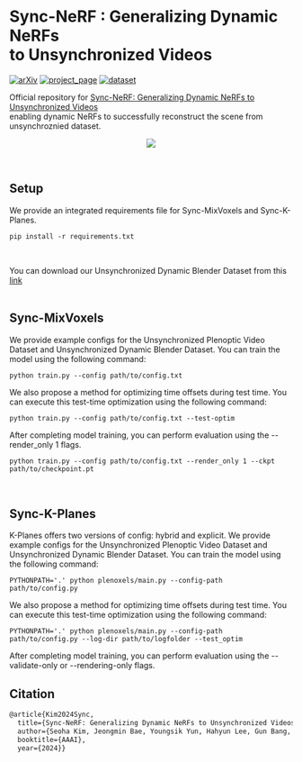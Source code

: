 # Sync-NeRF : Generalizing Dynamic NeRFs <br> to Unsynchronized Videos

[![arXiv](https://img.shields.io/badge/arXiv-2310.13356-006600)](https://arxiv.org/abs/2310.13356) 
[![project_page](https://img.shields.io/badge/project_page-68BC71)](https://seoha-kim.github.io/sync-nerf/)
[![dataset](https://img.shields.io/badge/dataset-00A98F)](https://drive.google.com/drive/folders/1wvLtucVrmFf7fj-kWr-HMk3boaI46cIX?usp=sharing)

Official repository for <a href="https://arxiv.org/abs/2310.13356">Sync-NeRF: Generalizing Dynamic NeRFs to Unsynchronized Videos</a><br>
enabling dynamic NeRFs to successfully reconstruct the scene from unsynchroznied dataset.
<p align="center" width="100;">
<img src="https://github.com/seoha-kim/Sync-NeRF/assets/46925617/616278bb-4bb5-41c5-8f57-12242c8403e0">
</p>
<br>

## Setup
We provide an integrated requirements file for Sync-MixVoxels and Sync-K-Planes.
```
pip install -r requirements.txt
```
<br>

You can download our Unsynchronized Dynamic Blender Dataset from this <a href="https://drive.google.com/drive/folders/1wvLtucVrmFf7fj-kWr-HMk3boaI46cIX?usp=sharing">link</a>
<br>
<br>

## Sync-MixVoxels
We provide example configs for the Unsynchronized Plenoptic Video Dataset and Unsynchronized Dynamic Blender Dataset. You can train the model using the following command:
```
python train.py --config path/to/config.txt
```
We also propose a method for optimizing time offsets during test time. You can execute this test-time optimization using the following command:
```
python train.py --config path/to/config.txt --test-optim
```

After completing model training, you can perform evaluation using the --render_only 1 flags.
```
python train.py --config path/to/config.txt --render_only 1 --ckpt path/to/checkpoint.pt
```

<br>

## Sync-K-Planes
K-Planes offers two versions of config: hybrid and explicit. We provide example configs for the Unsynchronized Plenoptic Video Dataset and Unsynchronized Dynamic Blender Dataset. You can train the model using the following command:
```
PYTHONPATH='.' python plenoxels/main.py --config-path path/to/config.py
```

We also propose a method for optimizing time offsets during test time. You can execute this test-time optimization using the following command:
```
PYTHONPATH='.' python plenoxels/main.py --config-path path/to/config.py --log-dir path/to/logfolder --test_optim
```

After completing model training, you can perform evaluation using the --validate-only or --rendering-only flags.

## Citation
```latex
@article{Kim2024Sync,
  title={Sync-NeRF: Generalizing Dynamic NeRFs to Unsynchronized Videos},
  author={Seoha Kim, Jeongmin Bae, Youngsik Yun, Hahyun Lee, Gun Bang, Youngjung Uh},
  booktitle={AAAI},
  year={2024}}
```
